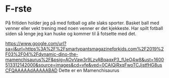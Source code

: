 # F-rste
På fritiden holder jeg på med fotball og alle slaks sporter. Basket ball med venner eller vekt trening med noen venner er det kjekkeste. Har spilt fotball siden så lenge jeg kan
huske og kommer til å fotsette med det.

https://www.google.com/url?sa=i&url=https%3A%2F%2Fsmartypantsmagazineforkids.com%2F2019%2F03%2F04%2Fdynamic-dino-the-mamenchisaurus%2F&psig=AOvVaw3r9LzvABqaqxP3_fUeO4w8&ust=1600513312142000&source=images&cd=vfe&ved=0CAIQjRxqFwoTCJjstfHG8usCFQAAAAAdAAAAABAD
Dette er en Mamenchisaurus
